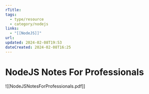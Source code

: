 ```yaml
---
rTitle: 
tags:
  - type/resource
  - category/nodejs
links:
  - "[[NodeJS]]"
url: 
updated: 2024-02-08T19:53
dateCreated: 2024-02-08T16:25
---
```

# NodeJS Notes For Professionals
![[NodeJSNotesForProfessionals.pdf]]